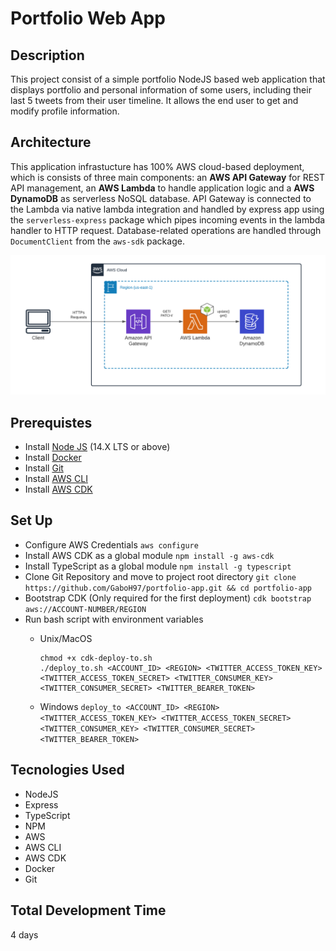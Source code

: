 # Portfolio Web App

## Description

This project consist of a simple portfolio NodeJS based web application that displays portfolio and personal information of some users, including their last 5 tweets from their user timeline. It allows the end user to get and modify profile information.

## Architecture

This application infrastucture has 100% AWS cloud-based deployment, which is consists of three main components: an **AWS API Gateway** for REST API management, an **AWS Lambda** to handle application logic and a **AWS DynamoDB** as serverless NoSQL database. API Gateway is connected to the Lambda via native lambda integration and handled by express app using the `serverless-express` package which pipes incoming events in the lambda handler to HTTP request. Database-related operations are handled through `DocumentClient` from the `aws-sdk` package.

![Portfolio App Architecture Diagram](https://github.com/GaboH97/portfolio-app/blob/main/Portfolio%20App%20Architecture%20Diagram.png?raw=true)


## Prerequistes

* Install [Node JS](https://nodejs.org/es/) (14.X LTS or above)
* Install [Docker](https://docs.docker.com/get-docker/)
* Install [Git](https://git-scm.com)
* Install [AWS CLI](https://docs.aws.amazon.com/cli/latest/userguide/install-cliv2.html)
* Install [AWS CDK](https://docs.aws.amazon.com/cdk/latest/guide/getting_started.html)

## Set Up

* Configure AWS Credentials
`aws configure`
* Install AWS CDK as a global module 
`npm install -g aws-cdk`
* Install TypeScript as a global module
`npm install -g typescript`
* Clone Git Repository and move to project root directory
`git clone https://github.com/GaboH97/portfolio-app.git && cd portfolio-app`
* Bootstrap CDK (Only required for the first deployment)
`cdk bootstrap aws://ACCOUNT-NUMBER/REGION`
* Run bash script with environment variables
    * Unix/MacOS
        ```
        chmod +x cdk-deploy-to.sh
        ./deploy_to.sh <ACCOUNT_ID> <REGION> <TWITTER_ACCESS_TOKEN_KEY> <TWITTER_ACCESS_TOKEN_SECRET> <TWITTER_CONSUMER_KEY> <TWITTER_CONSUMER_SECRET> <TWITTER_BEARER_TOKEN>
        ```
        
    * Windows
        `deploy_to <ACCOUNT_ID> <REGION> <TWITTER_ACCESS_TOKEN_KEY> <TWITTER_ACCESS_TOKEN_SECRET> <TWITTER_CONSUMER_KEY> <TWITTER_CONSUMER_SECRET> <TWITTER_BEARER_TOKEN>` 

## Tecnologies Used

* NodeJS
* Express
* TypeScript
* NPM
* AWS
* AWS CLI
* AWS CDK
* Docker
* Git


## Total Development Time

4 days